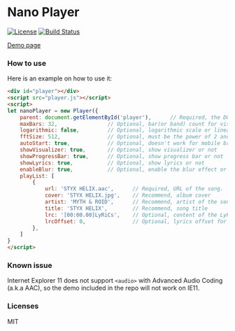 Nano Player
===========

[![License](https://img.shields.io/github/license/mashape/apistatus.svg?maxAge=2592000)](LICENSE)
[![Build Status](https://travis-ci.org/ntzyz/nano-player.svg?branch=master)](https://travis-ci.org/ntzyz/nano-player)

[Demo page](https://dev.cczu.edu.cn/~ntzyz/)

### How to use

Here is an example on how to use it:

``` html
<div id="player"></div>
<script src="player.js"></script>
<script>
let nanoPlayer = new Player({
    parent: document.getElementById('player'),      // Required, the DOM element of container for our player
    maxBars: 32,                // Optional, bar(or band) count for visualizer
    logarithmic: false,         // Optional, logarithmic scale or linear scale
    fftSize: 512,               // Optional, must be the power of 2 and between 32 and 32768
    autoStart: true,            // Optional, doesn't work for mobile browser
    showVisualizer: true,       // Optional, show visualizer or not
    showProgressBar: true,      // Optional, show progress bar or not
    showLyrics: true,           // Optional, show lyrics or not
    enableBlur: true,           // Optional, enable the blur effect or not
    playList: [
        {
            url: 'STYX HELIX.aac',      // Required, URL of the song.
            cover: 'STYX HELIX.jpg',    // Recommend, album cover 
            artist: 'MYTH & ROID',      // Recommend, artist of the song.
            title: 'STYX HELIX',        // Recommend, song title
            lrc: '[00:00.00]LyRiCs',    // Optional, content of the LyRiCs file.
            lrcOffset: 0,               // Optional, lyrics offset for this song.
        },
    ]
}
</script>
```

### Known issue
Internet Explorer 11 does not support `<audio>` with Advanced Audio Coding (a.k.a AAC), so the demo included in the repo will not work on IE11.


### Licenses

MIT

